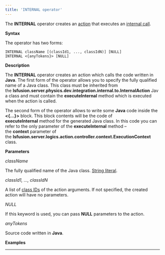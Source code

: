 ```yaml
---
title: 'INTERNAL operator'
---
```


The **INTERNAL** operator creates an [action](Actions.md) that executes an [internal call](Internal_call_INTERNAL_.md).

**Syntax**

The operator has two forms:

    INTERNAL className [(classId1, ..., classIdN)] [NULL]
    INTERNAL <{anyTokens}> [NULL]

**Description**

The **INTERNAL** operator creates an action which calls the code written in **Java**. The first form of the operator allows you to specify the fully qualified name of a Java class. This class must be inherited from the **lsfusion.server.physics.dev.integration.internal.to.InternalAction** Java class and must contain the **executeInternal** method which is executed when the action is called.

The second form of the operator allows to write some **Java** code inside the **<{...}\>** block. This block contents will be the code of **executeInternal** method for the generated Java class. In this code you can refer to the only parameter of the **executeInternal** method – the **context** parameter of the **lsfusion.server.logics.action.controller.context.ExecutionContext** class.

**Parameters**

*className*

The fully qualified name of the Java class. [String literal](Literals_35521071.html#Literals-strliteral).

*classId1, ..., classIdN*

A list of [class IDs](IDs_1573053.html#IDs-classid) of the action arguments. If not specified, the created action will have no parameters.

*NULL*

If this keyword is used, you can pass **NULL** parameters to the action.

*anyTokens*

Source code written in **Java**. 

**Examples**

****************************



  

